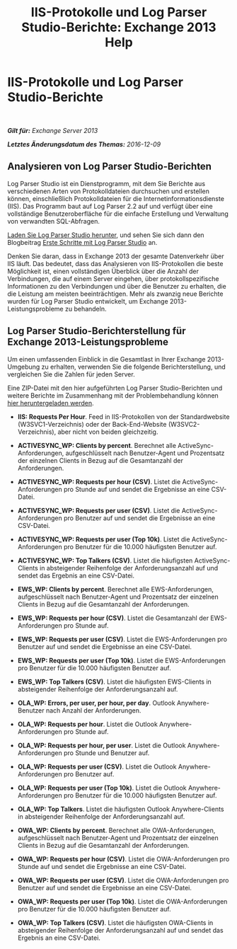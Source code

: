 ﻿---
title: 'IIS-Protokolle und Log Parser Studio-Berichte: Exchange 2013 Help'
TOCTitle: IIS-Protokolle und Log Parser Studio-Berichte
ms:assetid: 01fa67d4-dc02-4c5f-93af-6da7b97d282f
ms:mtpsurl: https://technet.microsoft.com/de-de/library/Dn904092(v=EXCHG.150)
ms:contentKeyID: 63910990
ms.date: 04/24/2018
mtps_version: v=EXCHG.150
ms.translationtype: HT
---

# IIS-Protokolle und Log Parser Studio-Berichte

 

_**Gilt für:** Exchange Server 2013_

_**Letztes Änderungsdatum des Themas:** 2016-12-09_

## Analysieren von Log Parser Studio-Berichten

Log Parser Studio ist ein Dienstprogramm, mit dem Sie Berichte aus verschiedenen Arten von Protokolldateien durchsuchen und erstellen können, einschließlich Protokolldateien für die Internetinformationsdienste (IIS). Das Programm baut auf Log Parser 2.2 auf und verfügt über eine vollständige Benutzeroberfläche für die einfache Erstellung und Verwaltung von verwandten SQL-Abfragen.

[Laden Sie Log Parser Studio herunter](https://go.microsoft.com/fwlink/p/?linkid=524244), und sehen Sie sich dann den Blogbeitrag [Erste Schritte mit Log Parser Studio](https://go.microsoft.com/fwlink/p/?linkid=524243) an.

Denken Sie daran, dass in Exchange 2013 der gesamte Datenverkehr über IIS läuft. Das bedeutet, dass das Analysieren von IIS-Protokollen die beste Möglichkeit ist, einen vollständigen Überblick über die Anzahl der Verbindungen, die auf einem Server eingehen, über protokollspezifische Informationen zu den Verbindungen und über die Benutzer zu erhalten, die die Leistung am meisten beeinträchtigen. Mehr als zwanzig neue Berichte wurden für Log Parser Studio entwickelt, um Exchange 2013-Leistungsprobleme zu behandeln.

## Log Parser Studio-Berichterstellung für Exchange 2013-Leistungsprobleme

Um einen umfassenden Einblick in die Gesamtlast in Ihrer Exchange 2013-Umgebung zu erhalten, verwenden Sie die folgende Berichterstellung, und vergleichen Sie die Zahlen für jeden Server.

Eine ZIP-Datei mit den hier aufgeführten Log Parser Studio-Berichten und weitere Berichte im Zusammenhang mit der Problembehandlung können [hier heruntergeladen werden](https://go.microsoft.com/fwlink/p/?linkid=524245).

  - **IIS: Requests Per Hour**. Feed in IIS-Protokollen von der Standardwebsite (W3SVC1-Verzeichnis) oder der Back-End-Website (W3SVC2-Verzeichnis), aber nicht von beiden gleichzeitig.

  - **ACTIVESYNC\_WP: Clients by percent**. Berechnet alle ActiveSync-Anforderungen, aufgeschlüsselt nach Benutzer-Agent und Prozentsatz der einzelnen Clients in Bezug auf die Gesamtanzahl der Anforderungen.

  - **ACTIVESYNC\_WP: Requests per hour (CSV)**. Listet die ActiveSync-Anforderungen pro Stunde auf und sendet die Ergebnisse an eine CSV-Datei.

  - **ACTIVESYNC\_WP: Requests per user (CSV)**. Listet die ActiveSync-Anforderungen pro Benutzer auf und sendet die Ergebnisse an eine CSV-Datei.

  - **ACTIVESYNC\_WP: Requests per user (Top 10k)**. Listet die ActiveSync-Anforderungen pro Benutzer für die 10.000 häufigsten Benutzer auf.

  - **ACTIVESYNC\_WP: Top Talkers (CSV)**. Listet die häufigsten ActiveSync-Clients in absteigender Reihenfolge der Anforderungsanzahl auf und sendet das Ergebnis an eine CSV-Datei.

  - **EWS\_WP: Clients by percent**. Berechnet alle EWS-Anforderungen, aufgeschlüsselt nach Benutzer-Agent und Prozentsatz der einzelnen Clients in Bezug auf die Gesamtanzahl der Anforderungen.

  - **EWS\_WP: Requests per hour (CSV)**. Listet die Gesamtanzahl der EWS-Anforderungen pro Stunde auf.

  - **EWS\_WP: Requests per user (CSV)**. Listet die EWS-Anforderungen pro Benutzer auf und sendet die Ergebnisse an eine CSV-Datei.

  - **EWS\_WP: Requests per user (Top 10k)**. Listet die EWS-Anforderungen pro Benutzer für die 10.000 häufigsten Benutzer auf.

  - **EWS\_WP: Top Talkers (CSV)**. Listet die häufigsten EWS-Clients in absteigender Reihenfolge der Anforderungsanzahl auf.

  - **OLA\_WP: Errors, per user, per hour, per day**. Outlook Anywhere-Benutzer nach Anzahl der Anforderungen.

  - **OLA\_WP: Requests per hour**. Listet die Outlook Anywhere-Anforderungen pro Stunde auf.

  - **OLA\_WP: Requests per hour, per user**. Listet die Outlook Anywhere-Anforderungen pro Stunde und Benutzer auf.

  - **OLA\_WP: Requests per user (CSV)**. Listet die Outlook Anywhere-Anforderungen pro Benutzer auf.

  - **OLA\_WP: Requests per user (Top 10k)**. Listet die Outlook Anywhere-Anforderungen pro Benutzer für die 10.000 häufigsten Benutzer auf.

  - **OLA\_WP: Top Talkers**. Listet die häufigsten Outlook Anywhere-Clients in absteigender Reihenfolge der Anforderungsanzahl auf.

  - **OWA\_WP: Clients by percent**. Berechnet alle OWA-Anforderungen, aufgeschlüsselt nach Benutzer-Agent und Prozentsatz der einzelnen Clients in Bezug auf die Gesamtanzahl der Anforderungen.

  - **OWA\_WP: Requests per hour (CSV)**. Listet die OWA-Anforderungen pro Stunde auf und sendet die Ergebnisse an eine CSV-Datei.

  - **OWA\_WP: Requests per user (CSV)**. Listet die OWA-Anforderungen pro Benutzer auf und sendet die Ergebnisse an eine CSV-Datei.

  - **OWA\_WP: Requests per user (Top 10k)**. Listet die OWA-Anforderungen pro Benutzer für die 10.000 häufigsten Benutzer auf.

  - **OWA\_WP: Top Talkers (CSV)**. Listet die häufigsten OWA-Clients in absteigender Reihenfolge der Anforderungsanzahl auf und sendet das Ergebnis an eine CSV-Datei.

